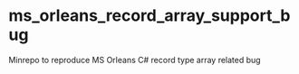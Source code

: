 # ms_orleans_record_array_support_bug
Minrepo to reproduce MS Orleans C# record type array related bug
